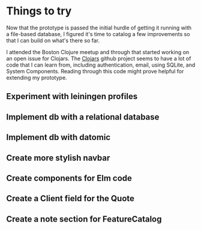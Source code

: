 # Things to try
Now that the prototype is passed the initial hurdle of getting it running with a file-based database, I figured it's time to catalog a few improvements so that I can build on what's there so far.

I attended the Boston Clojure meetup and through that started working on an open issue for Clojars. The [Clojars]() github project seems to have a lot of code that I can learn from, including authentication, email, using SQLite, and System Components. Reading through this code might prove helpful for extending my prototype.

## Experiment with leiningen profiles

## Implement db with a relational database

## Implement db with datomic

## Create more stylish navbar

## Create components for Elm code

## Create a Client field for the Quote

## Create a note section for FeatureCatalog
